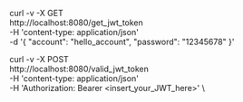 <!-- get get_jwt_token termnal command -->
curl -v -X GET \
http://localhost:8080/get_jwt_token \
-H 'content-type: application/json' \
-d '{ "account": "hello_account", "password": "12345678" }'

<!-- POST valid_jwt_token termnal command -->
curl -v -X POST \
http://localhost:8080/valid_jwt_token \
-H 'content-type: application/json' \
-H 'Authorization: Bearer <insert_your_JWT_here>' \
